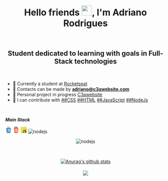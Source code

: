 <h1 align="center">Hello friends <img src = "https://raw.githubusercontent.com/kaueMarques/kaueMarques/master/hi.gif" width="32px" height="32px">, I'm Adriano Rodrigues </h1>

  <br>

<h2 align="center"> Student dedicated to learning with goals in Full-Stack technologies </h2>

  <br>
  
- 🚀 Currently a student at [Rocketseat](https://github.com/Rocketseat)
- 📧 Contacts can be made by **adriano@c3awebsite.com**
- 🔗 Personal project in progress [C3awebsite](https://www.c3awebsite.com/)
- 🤝 I can contribute with [##CSS]() [##HTML]() [##JavaScript]() [##NodeJs]()

<br>

***Main Stack***

<p align="left">
<img src="https://raw.githubusercontent.com/devicons/devicon/master/icons/css3/css3-plain-wordmark.svg" alt="css3"  width="20" height="20"/>
<img src="https://raw.githubusercontent.com/devicons/devicon/master/icons/html5/html5-original-wordmark.svg" alt="html5"  width="20" height="20"/>
<img src="https://raw.githubusercontent.com/devicons/devicon/master/icons/javascript/javascript-original.svg" alt="javascript" width="20" height="20"/>
<img src="https://avatars.githubusercontent.com/u/9950313?s=200&v=4" alt="nodejs" width="20" height="20"/></p><p align="center">
<img src="https://avatars.githubusercontent.com/u/20243897?s=200&v=4" alt="nodejs" width="20" height="20"/></p><p align="center">
</p>

<br>

<p align="center" display="block">
<a href="https://github.com/Adrianopvh/github-readme-stats">
  <img align="center" src="https://github-readme-stats.vercel.app/api?username=Adrianopvh&show_icons=true&include_all_commits=true&theme=material-palenight" alt="Anurag's github stats" />
</a>
  <br>
  <br>
<a href="https://github.com/Adrianopvh/github-readme-stats">
  <!-- Change the `github-readme-stats.anuraghazra1.vercel.app` to `github-readme-stats.vercel.app`  -->
  <img align="center" src="https://github-readme-stats.vercel.app/api/top-langs/?username=Adrianopvh&layout=compact&theme=material-palenight" />
</a>
</p>


<!--****
**Adrianopvh/Adrianopvh** is a ✨ _special_ ✨ repository because its `README.md` (this file) appears on your GitHub profile.

Here are some ideas to get you started:

- 🔭 I’m currently working on ...
- 🌱 I’m currently learning ...
- 👯 I’m looking to collaborate on ...
- 🤔 I’m looking for help with ...
- 💬 Ask me about ...
- 📫 How to reach me: ...
- 😄 Pronouns: ...
- ⚡ Fun fact: ...
-->
